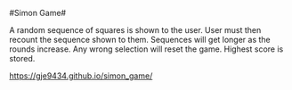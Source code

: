 #Simon Game#

A random sequence of squares is shown to the user. User must then recount the sequence shown to them. 
Sequences will get longer as the rounds increase. Any wrong selection will reset the game. Highest score 
is stored. 

https://gje9434.github.io/simon_game/